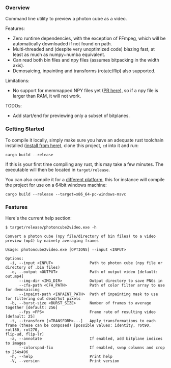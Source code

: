 ### Overview
Command line utility to preview a photon cube as a video.

Features:
- Zero runtime dependencies, with the exception of FFmpeg, which will be automatically downloaded if not found on path.
- Multi-threaded and (despite very unoptimized code) blazing fast, at least as much as numpy+numba equivalent. 
- Can read both bin files and npy files (assumes bitpacking in the width axis).
- Demosaicing, inpainting and transforms (rotate/flip) also supported.

Limitations:
- No support for memmapped NPY files yet ([PR here](https://github.com/jturner314/ndarray-npy/pull/45)), so if a npy file is larger than RAM, it will not work.

TODOs:
- Add start/end for previewing only a subset of bitplanes.


### Getting Started 
To compile it locally, simply make sure you have an adequate rust toolchain installed ([install from here](https://rustup.rs/)), clone this project, `cd` into it and run:

```
cargo build --release
```

If this is your first time compiling any rust, this may take a few minutes.
The executable will then be located in `target/release`.

You can also compile it for a [different platform](https://rust-lang.github.io/rustup/cross-compilation.html), this for instance will compile the project for use on a 64bit windows machine:
```
cargo build --release --target=x86_64-pc-windows-msvc
```

### Features
Here's the current help section: 
```
$ target/release/photoncube2video.exe -h

Convert a photon cube (npy file/directory of bin files) to a video preview (mp4) by naively averaging frames

Usage: photoncube2video.exe [OPTIONS] --input <INPUT>

Options:
  -i, --input <INPUT>                Path to photon cube (npy file or directory of .bin files)
  -o, --output <OUTPUT>              Path of output video [default: out.mp4]
      --img-dir <IMG_DIR>            Output directory to save PNGs in
      --cfa-path <CFA_PATH>          Path of color filter array to use for demosaicing
      --inpaint-path <INPAINT_PATH>  Path of inpainting mask to use for filtering out dead/hot pixels
  -b, --burst-size <BURST_SIZE>      Number of frames to average together [default: 256]
      --fps <FPS>                    Frame rate of resulting video [default: 25]
  -t, --transform [<TRANSFORM>...]   Apply transformations to each frame (these can be composed) [possible values: identity, rot90, rot180, rot270, 
flip-ud, flip-lr]
  -a, --annotate                     If enabled, add bitplane indices to images
      --colorspad-fix                If enabled, swap columns and crop to 254x496
  -h, --help                         Print help
  -V, --version                      Print version
```